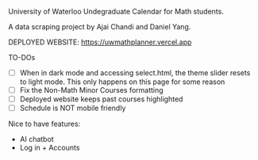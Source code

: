 University of Waterloo Undegraduate Calendar for Math students.

A data scraping project by Ajai Chandi and Daniel Yang.

DEPLOYED WEBSITE: https://uwmathplanner.vercel.app

TO-DOs
- [ ] When in dark mode and accessing select.html, the theme slider resets to light mode. This only happens on this page for some reason
- [ ] Fix the Non-Math Minor Courses formatting 
- [ ] Deployed website keeps past courses highlighted
- [ ] Schedule is NOT mobile friendly

Nice to have features:
- AI chatbot
- Log in + Accounts
